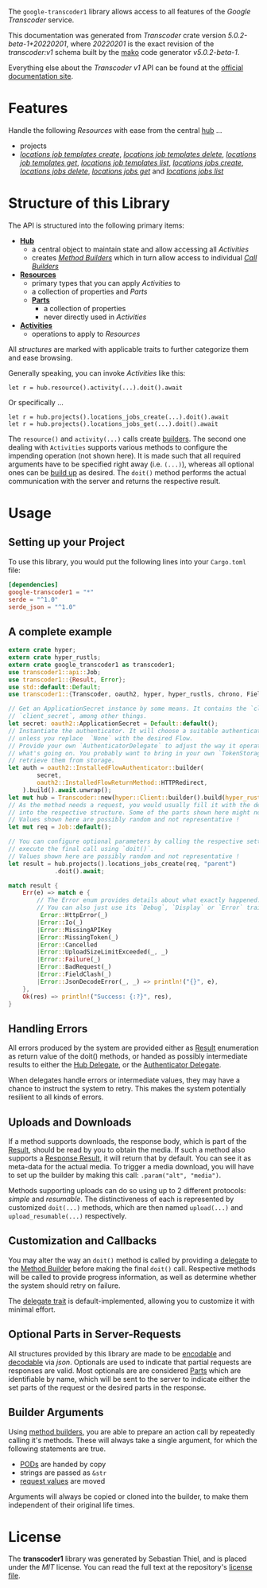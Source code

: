 <!---
DO NOT EDIT !
This file was generated automatically from 'src/generator/templates/api/README.md.mako'
DO NOT EDIT !
-->
The `google-transcoder1` library allows access to all features of the *Google Transcoder* service.

This documentation was generated from *Transcoder* crate version *5.0.2-beta-1+20220201*, where *20220201* is the exact revision of the *transcoder:v1* schema built by the [mako](http://www.makotemplates.org/) code generator *v5.0.2-beta-1*.

Everything else about the *Transcoder* *v1* API can be found at the
[official documentation site](https://cloud.google.com/transcoder/docs/).
# Features

Handle the following *Resources* with ease from the central [hub](https://docs.rs/google-transcoder1/5.0.2-beta-1+20220201/google_transcoder1/Transcoder) ... 

* projects
 * [*locations job templates create*](https://docs.rs/google-transcoder1/5.0.2-beta-1+20220201/google_transcoder1/api::ProjectLocationJobTemplateCreateCall), [*locations job templates delete*](https://docs.rs/google-transcoder1/5.0.2-beta-1+20220201/google_transcoder1/api::ProjectLocationJobTemplateDeleteCall), [*locations job templates get*](https://docs.rs/google-transcoder1/5.0.2-beta-1+20220201/google_transcoder1/api::ProjectLocationJobTemplateGetCall), [*locations job templates list*](https://docs.rs/google-transcoder1/5.0.2-beta-1+20220201/google_transcoder1/api::ProjectLocationJobTemplateListCall), [*locations jobs create*](https://docs.rs/google-transcoder1/5.0.2-beta-1+20220201/google_transcoder1/api::ProjectLocationJobCreateCall), [*locations jobs delete*](https://docs.rs/google-transcoder1/5.0.2-beta-1+20220201/google_transcoder1/api::ProjectLocationJobDeleteCall), [*locations jobs get*](https://docs.rs/google-transcoder1/5.0.2-beta-1+20220201/google_transcoder1/api::ProjectLocationJobGetCall) and [*locations jobs list*](https://docs.rs/google-transcoder1/5.0.2-beta-1+20220201/google_transcoder1/api::ProjectLocationJobListCall)




# Structure of this Library

The API is structured into the following primary items:

* **[Hub](https://docs.rs/google-transcoder1/5.0.2-beta-1+20220201/google_transcoder1/Transcoder)**
    * a central object to maintain state and allow accessing all *Activities*
    * creates [*Method Builders*](https://docs.rs/google-transcoder1/5.0.2-beta-1+20220201/google_transcoder1/client::MethodsBuilder) which in turn
      allow access to individual [*Call Builders*](https://docs.rs/google-transcoder1/5.0.2-beta-1+20220201/google_transcoder1/client::CallBuilder)
* **[Resources](https://docs.rs/google-transcoder1/5.0.2-beta-1+20220201/google_transcoder1/client::Resource)**
    * primary types that you can apply *Activities* to
    * a collection of properties and *Parts*
    * **[Parts](https://docs.rs/google-transcoder1/5.0.2-beta-1+20220201/google_transcoder1/client::Part)**
        * a collection of properties
        * never directly used in *Activities*
* **[Activities](https://docs.rs/google-transcoder1/5.0.2-beta-1+20220201/google_transcoder1/client::CallBuilder)**
    * operations to apply to *Resources*

All *structures* are marked with applicable traits to further categorize them and ease browsing.

Generally speaking, you can invoke *Activities* like this:

```Rust,ignore
let r = hub.resource().activity(...).doit().await
```

Or specifically ...

```ignore
let r = hub.projects().locations_jobs_create(...).doit().await
let r = hub.projects().locations_jobs_get(...).doit().await
```

The `resource()` and `activity(...)` calls create [builders][builder-pattern]. The second one dealing with `Activities` 
supports various methods to configure the impending operation (not shown here). It is made such that all required arguments have to be 
specified right away (i.e. `(...)`), whereas all optional ones can be [build up][builder-pattern] as desired.
The `doit()` method performs the actual communication with the server and returns the respective result.

# Usage

## Setting up your Project

To use this library, you would put the following lines into your `Cargo.toml` file:

```toml
[dependencies]
google-transcoder1 = "*"
serde = "^1.0"
serde_json = "^1.0"
```

## A complete example

```Rust
extern crate hyper;
extern crate hyper_rustls;
extern crate google_transcoder1 as transcoder1;
use transcoder1::api::Job;
use transcoder1::{Result, Error};
use std::default::Default;
use transcoder1::{Transcoder, oauth2, hyper, hyper_rustls, chrono, FieldMask};

// Get an ApplicationSecret instance by some means. It contains the `client_id` and 
// `client_secret`, among other things.
let secret: oauth2::ApplicationSecret = Default::default();
// Instantiate the authenticator. It will choose a suitable authentication flow for you, 
// unless you replace  `None` with the desired Flow.
// Provide your own `AuthenticatorDelegate` to adjust the way it operates and get feedback about 
// what's going on. You probably want to bring in your own `TokenStorage` to persist tokens and
// retrieve them from storage.
let auth = oauth2::InstalledFlowAuthenticator::builder(
        secret,
        oauth2::InstalledFlowReturnMethod::HTTPRedirect,
    ).build().await.unwrap();
let mut hub = Transcoder::new(hyper::Client::builder().build(hyper_rustls::HttpsConnectorBuilder::new().with_native_roots().https_or_http().enable_http1().enable_http2().build()), auth);
// As the method needs a request, you would usually fill it with the desired information
// into the respective structure. Some of the parts shown here might not be applicable !
// Values shown here are possibly random and not representative !
let mut req = Job::default();

// You can configure optional parameters by calling the respective setters at will, and
// execute the final call using `doit()`.
// Values shown here are possibly random and not representative !
let result = hub.projects().locations_jobs_create(req, "parent")
             .doit().await;

match result {
    Err(e) => match e {
        // The Error enum provides details about what exactly happened.
        // You can also just use its `Debug`, `Display` or `Error` traits
         Error::HttpError(_)
        |Error::Io(_)
        |Error::MissingAPIKey
        |Error::MissingToken(_)
        |Error::Cancelled
        |Error::UploadSizeLimitExceeded(_, _)
        |Error::Failure(_)
        |Error::BadRequest(_)
        |Error::FieldClash(_)
        |Error::JsonDecodeError(_, _) => println!("{}", e),
    },
    Ok(res) => println!("Success: {:?}", res),
}

```
## Handling Errors

All errors produced by the system are provided either as [Result](https://docs.rs/google-transcoder1/5.0.2-beta-1+20220201/google_transcoder1/client::Result) enumeration as return value of
the doit() methods, or handed as possibly intermediate results to either the 
[Hub Delegate](https://docs.rs/google-transcoder1/5.0.2-beta-1+20220201/google_transcoder1/client::Delegate), or the [Authenticator Delegate](https://docs.rs/yup-oauth2/*/yup_oauth2/trait.AuthenticatorDelegate.html).

When delegates handle errors or intermediate values, they may have a chance to instruct the system to retry. This 
makes the system potentially resilient to all kinds of errors.

## Uploads and Downloads
If a method supports downloads, the response body, which is part of the [Result](https://docs.rs/google-transcoder1/5.0.2-beta-1+20220201/google_transcoder1/client::Result), should be
read by you to obtain the media.
If such a method also supports a [Response Result](https://docs.rs/google-transcoder1/5.0.2-beta-1+20220201/google_transcoder1/client::ResponseResult), it will return that by default.
You can see it as meta-data for the actual media. To trigger a media download, you will have to set up the builder by making
this call: `.param("alt", "media")`.

Methods supporting uploads can do so using up to 2 different protocols: 
*simple* and *resumable*. The distinctiveness of each is represented by customized 
`doit(...)` methods, which are then named `upload(...)` and `upload_resumable(...)` respectively.

## Customization and Callbacks

You may alter the way an `doit()` method is called by providing a [delegate](https://docs.rs/google-transcoder1/5.0.2-beta-1+20220201/google_transcoder1/client::Delegate) to the 
[Method Builder](https://docs.rs/google-transcoder1/5.0.2-beta-1+20220201/google_transcoder1/client::CallBuilder) before making the final `doit()` call. 
Respective methods will be called to provide progress information, as well as determine whether the system should 
retry on failure.

The [delegate trait](https://docs.rs/google-transcoder1/5.0.2-beta-1+20220201/google_transcoder1/client::Delegate) is default-implemented, allowing you to customize it with minimal effort.

## Optional Parts in Server-Requests

All structures provided by this library are made to be [encodable](https://docs.rs/google-transcoder1/5.0.2-beta-1+20220201/google_transcoder1/client::RequestValue) and 
[decodable](https://docs.rs/google-transcoder1/5.0.2-beta-1+20220201/google_transcoder1/client::ResponseResult) via *json*. Optionals are used to indicate that partial requests are responses 
are valid.
Most optionals are are considered [Parts](https://docs.rs/google-transcoder1/5.0.2-beta-1+20220201/google_transcoder1/client::Part) which are identifiable by name, which will be sent to 
the server to indicate either the set parts of the request or the desired parts in the response.

## Builder Arguments

Using [method builders](https://docs.rs/google-transcoder1/5.0.2-beta-1+20220201/google_transcoder1/client::CallBuilder), you are able to prepare an action call by repeatedly calling it's methods.
These will always take a single argument, for which the following statements are true.

* [PODs][wiki-pod] are handed by copy
* strings are passed as `&str`
* [request values](https://docs.rs/google-transcoder1/5.0.2-beta-1+20220201/google_transcoder1/client::RequestValue) are moved

Arguments will always be copied or cloned into the builder, to make them independent of their original life times.

[wiki-pod]: http://en.wikipedia.org/wiki/Plain_old_data_structure
[builder-pattern]: http://en.wikipedia.org/wiki/Builder_pattern
[google-go-api]: https://github.com/google/google-api-go-client

# License
The **transcoder1** library was generated by Sebastian Thiel, and is placed 
under the *MIT* license.
You can read the full text at the repository's [license file][repo-license].

[repo-license]: https://github.com/Byron/google-apis-rsblob/main/LICENSE.md

